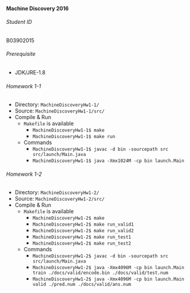 #### Machine Discovery 2016
###### Student ID
B03902015


###### Prerequisite
* JDK/JRE-1.8


###### Homework 1-1
* Directory: `MachineDiscoveryHw1-1/`
* Source: `MachineDiscoveryHw1-1/src/`
* Compile & Run
	* `Makefile` is available
		* `MachineDiscoveryHw1-1$ make`
		* `MachineDiscoveryHw1-1$ make run`
	* Commands
		* `MachineDiscoveryHw1-1$ javac -d bin -sourcepath src src/launch/Main.java`
		* `MachineDiscoveryHw1-1$ java -Xmx1024M -cp bin launch.Main`


###### Homework 1-2
* Directory: `MachineDiscoveryHw1-2/`
* Source: `MachineDiscoveryHw1-2/src/`
* Compile & Run
	* `Makefile` is available
		* `MachineDiscoveryHw1-2$ make`
		* `MachineDiscoveryHw1-2$ make run_valid1`
		* `MachineDiscoveryHw1-2$ make run_valid2`
		* `MachineDiscoveryHw1-2$ make run_test1`
		* `MachineDiscoveryHw1-2$ make run_test2`
	* Commands
		* `MachineDiscoveryHw1-2$ javac -d bin -sourcepath src src/launch/Main.java`
		* `MachineDiscoveryHw1-2$ java -Xmx4096M -cp bin launch.Main train ./docs/valid/encode.bin ./docs/valid/test.num`
		* `MachineDiscoveryHw1-2$ java -Xmx4096M -cp bin launch.Main valid ./pred.num ./docs/valid/ans.num`

